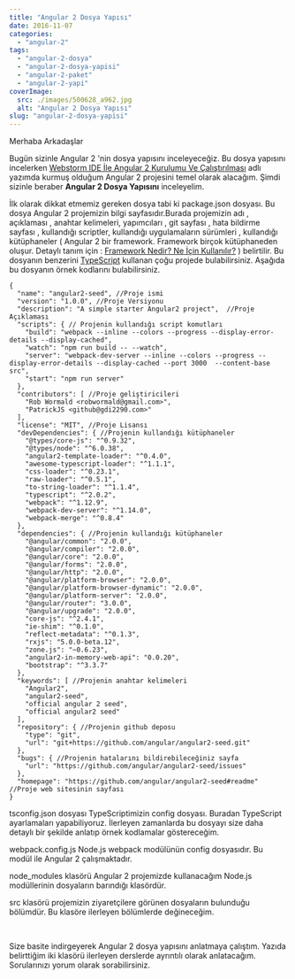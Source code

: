 ```yaml
---
title: "Angular 2 Dosya Yapısı"
date: 2016-11-07
categories: 
  - "angular-2"
tags: 
  - "angular-2-dosya"
  - "angular-2-dosya-yapisi"
  - "angular-2-paket"
  - "angular-2-yapi"
coverImage:
  src: ./images/500628_a962.jpg
  alt: "Angular 2 Dosya Yapısı"
slug: "angular-2-dosya-yapisi"
---
```


Merhaba Arkadaşlar

Bugün sizinle Angular 2 'nin dosya yapısını inceleyeceğiz. Bu dosya yapısını incelerken [Webstorm IDE İle Angular 2 Kurulumu Ve Çalıştırılması](http://www.emrekarakaya.com.tr/webstorm-ide-ile-angular-2-kurulumu-ve-calistirilmasi/) adlı yazımda kurmuş olduğum Angular 2 projesini temel olarak alacağım. Şimdi sizinle beraber **Angular 2 Dosya Yapısını** inceleyelim.

<!--more-->

İlk olarak dikkat etmemiz gereken dosya tabi ki package.json dosyası. Bu dosya Angular 2 projemizin bilgi sayfasıdır.Burada projemizin adı , açıklaması , anahtar kelimeleri, yapımcıları , git sayfası , hata bildirme sayfası , kullandığı scriptler, kullandığı uygulamaların sürümleri , kullandığı kütüphaneler ( Angular 2 bir framework. Framework birçok kütüphaneden oluşur. Detaylı tanım için : [Framework Nedir? Ne İçin Kullanılır?](http://www.emrekarakaya.com.tr/framework-nedir-ne-icin-kullanilir/) ) belirtilir. Bu dosyanın benzerini [TypeScript](http://www.emrekarakaya.com.tr/typescript-nedir-ne-ise-yarar/) kullanan çoğu projede bulabilirsiniz. Aşağıda bu dosyanın örnek kodlarını bulabilirsiniz.

```
{
  "name": "angular2-seed", //Proje ismi
  "version": "1.0.0", //Proje Versiyonu
  "description": "A simple starter Angular2 project",  //Proje Açıklaması
  "scripts": { // Projenin kullandığı script komutları
    "build": "webpack --inline --colors --progress --display-error-details --display-cached",
    "watch": "npm run build -- --watch",
    "server": "webpack-dev-server --inline --colors --progress --display-error-details --display-cached --port 3000  --content-base src",
    "start": "npm run server"
  },
  "contributors": [ //Proje geliştiricileri
    "Rob Wormald <robwormald@gmail.com>",
    "PatrickJS <github@gdi2290.com>"
  ],
  "license": "MIT", //Proje Lisansı
  "devDependencies": { //Projenin kullandığı kütüphaneler
    "@types/core-js": "^0.9.32",
    "@types/node": "^6.0.38",
    "angular2-template-loader": "^0.4.0",
    "awesome-typescript-loader": "^1.1.1",
    "css-loader": "^0.23.1",
    "raw-loader": "^0.5.1",
    "to-string-loader": "^1.1.4",
    "typescript": "^2.0.2",
    "webpack": "^1.12.9",
    "webpack-dev-server": "^1.14.0",
    "webpack-merge": "^0.8.4"
  },
  "dependencies": { //Projenin kullandığı kütüphaneler
    "@angular/common": "2.0.0",
    "@angular/compiler": "2.0.0",
    "@angular/core": "2.0.0",
    "@angular/forms": "2.0.0",
    "@angular/http": "2.0.0",
    "@angular/platform-browser": "2.0.0",
    "@angular/platform-browser-dynamic": "2.0.0",
    "@angular/platform-server": "2.0.0",
    "@angular/router": "3.0.0",
    "@angular/upgrade": "2.0.0",
    "core-js": "^2.4.1",
    "ie-shim": "^0.1.0",
    "reflect-metadata": "^0.1.3",
    "rxjs": "5.0.0-beta.12",
    "zone.js": "~0.6.23",
    "angular2-in-memory-web-api": "0.0.20",
    "bootstrap": "^3.3.7"
  },
  "keywords": [ //Projenin anahtar kelimeleri
    "Angular2",
    "angular2-seed",
    "official angular 2 seed",
    "official angular2 seed"
  ],
  "repository": { //Projenin github deposu
    "type": "git",
    "url": "git+https://github.com/angular/angular2-seed.git"
  },
  "bugs": { //Projenin hatalarını bildirebileceğiniz sayfa
    "url": "https://github.com/angular/angular2-seed/issues"
  },
  "homepage": "https://github.com/angular/angular2-seed#readme" //Proje web sitesinin sayfası
}
```

tsconfig.json dosyası TypeScriptimizin config dosyası. Buradan TypeScript ayarlamaları yapabiliyoruz. İlerleyen zamanlarda bu dosyayı size daha detaylı bir şekilde anlatıp örnek kodlamalar göstereceğim.

webpack.config.js Node.js webpack modülünün config dosyasıdır. Bu modül ile Angular 2 çalışmaktadır.

node\_modules klasörü Angular 2 projemizde kullanacağım Node.js modüllerinin dosyaların barındığı klasördür.

src klasörü projemizin ziyaretçilere görünen dosyaların bulunduğu bölümdür. Bu klasöre ilerleyen bölümlerde değineceğim.

 

Size basite indirgeyerek Angular 2 dosya yapısını anlatmaya çalıştım. Yazıda belirttiğim iki klasörü ilerleyen derslerde ayrıntılı olarak anlatacağım. Sorularınızı yorum olarak sorabilirsiniz.
